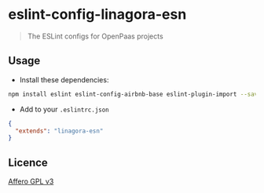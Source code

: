# eslint-config-linagora-esn

> The ESLint configs for OpenPaas projects

## Usage

- Install these dependencies:

```sh
npm install eslint eslint-config-airbnb-base eslint-plugin-import --save-dev
```

- Add to your `.eslintrc.json`

```JSON
{
  "extends": "linagora-esn"
}

```

## Licence

[Affero GPL v3](http://www.gnu.org/licenses/agpl-3.0.html)
